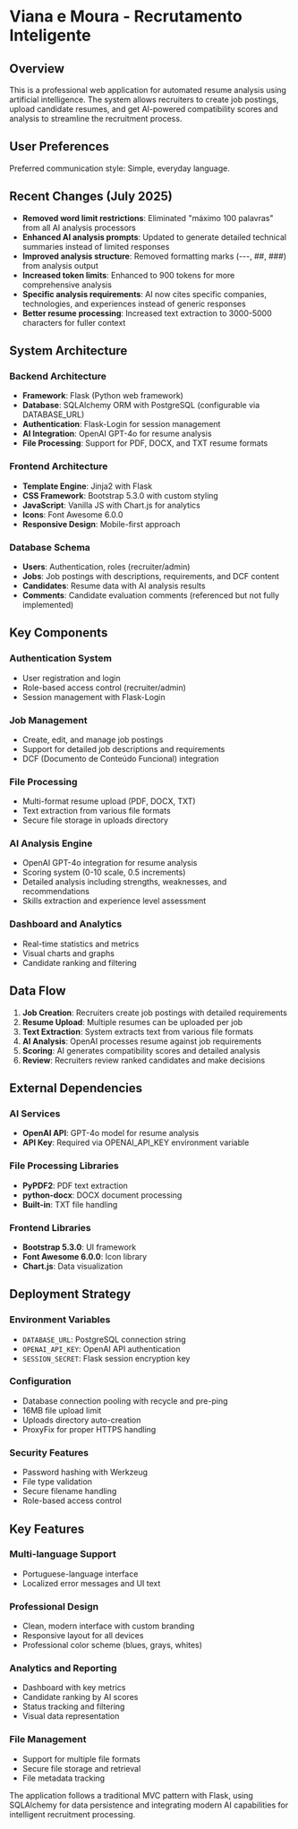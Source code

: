 # Viana e Moura - Recrutamento Inteligente

## Overview

This is a professional web application for automated resume analysis using artificial intelligence. The system allows recruiters to create job postings, upload candidate resumes, and get AI-powered compatibility scores and analysis to streamline the recruitment process.

## User Preferences

Preferred communication style: Simple, everyday language.

## Recent Changes (July 2025)

- **Removed word limit restrictions**: Eliminated "máximo 100 palavras" from all AI analysis processors
- **Enhanced AI analysis prompts**: Updated to generate detailed technical summaries instead of limited responses
- **Improved analysis structure**: Removed formatting marks (---, ##, ###) from analysis output
- **Increased token limits**: Enhanced to 900 tokens for more comprehensive analysis
- **Specific analysis requirements**: AI now cites specific companies, technologies, and experiences instead of generic responses
- **Better resume processing**: Increased text extraction to 3000-5000 characters for fuller context

## System Architecture

### Backend Architecture
- **Framework**: Flask (Python web framework)
- **Database**: SQLAlchemy ORM with PostgreSQL (configurable via DATABASE_URL)
- **Authentication**: Flask-Login for session management
- **AI Integration**: OpenAI GPT-4o for resume analysis
- **File Processing**: Support for PDF, DOCX, and TXT resume formats

### Frontend Architecture
- **Template Engine**: Jinja2 with Flask
- **CSS Framework**: Bootstrap 5.3.0 with custom styling
- **JavaScript**: Vanilla JS with Chart.js for analytics
- **Icons**: Font Awesome 6.0.0
- **Responsive Design**: Mobile-first approach

### Database Schema
- **Users**: Authentication, roles (recruiter/admin)
- **Jobs**: Job postings with descriptions, requirements, and DCF content
- **Candidates**: Resume data with AI analysis results
- **Comments**: Candidate evaluation comments (referenced but not fully implemented)

## Key Components

### Authentication System
- User registration and login
- Role-based access control (recruiter/admin)
- Session management with Flask-Login

### Job Management
- Create, edit, and manage job postings
- Support for detailed job descriptions and requirements
- DCF (Documento de Conteúdo Funcional) integration

### File Processing
- Multi-format resume upload (PDF, DOCX, TXT)
- Text extraction from various file formats
- Secure file storage in uploads directory

### AI Analysis Engine
- OpenAI GPT-4o integration for resume analysis
- Scoring system (0-10 scale, 0.5 increments)
- Detailed analysis including strengths, weaknesses, and recommendations
- Skills extraction and experience level assessment

### Dashboard and Analytics
- Real-time statistics and metrics
- Visual charts and graphs
- Candidate ranking and filtering

## Data Flow

1. **Job Creation**: Recruiters create job postings with detailed requirements
2. **Resume Upload**: Multiple resumes can be uploaded per job
3. **Text Extraction**: System extracts text from various file formats
4. **AI Analysis**: OpenAI processes resume against job requirements
5. **Scoring**: AI generates compatibility scores and detailed analysis
6. **Review**: Recruiters review ranked candidates and make decisions

## External Dependencies

### AI Services
- **OpenAI API**: GPT-4o model for resume analysis
- **API Key**: Required via OPENAI_API_KEY environment variable

### File Processing Libraries
- **PyPDF2**: PDF text extraction
- **python-docx**: DOCX document processing
- **Built-in**: TXT file handling

### Frontend Libraries
- **Bootstrap 5.3.0**: UI framework
- **Font Awesome 6.0.0**: Icon library
- **Chart.js**: Data visualization

## Deployment Strategy

### Environment Variables
- `DATABASE_URL`: PostgreSQL connection string
- `OPENAI_API_KEY`: OpenAI API authentication
- `SESSION_SECRET`: Flask session encryption key

### Configuration
- Database connection pooling with recycle and pre-ping
- 16MB file upload limit
- Uploads directory auto-creation
- ProxyFix for proper HTTPS handling

### Security Features
- Password hashing with Werkzeug
- File type validation
- Secure filename handling
- Role-based access control

## Key Features

### Multi-language Support
- Portuguese-language interface
- Localized error messages and UI text

### Professional Design
- Clean, modern interface with custom branding
- Responsive layout for all devices
- Professional color scheme (blues, grays, whites)

### Analytics and Reporting
- Dashboard with key metrics
- Candidate ranking by AI scores
- Status tracking and filtering
- Visual data representation

### File Management
- Support for multiple file formats
- Secure file storage and retrieval
- File metadata tracking

The application follows a traditional MVC pattern with Flask, using SQLAlchemy for data persistence and integrating modern AI capabilities for intelligent recruitment processing.
